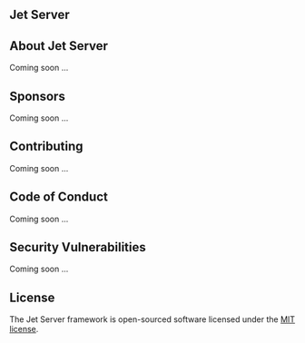 ## Jet Server

## About Jet Server

Coming soon ...

## Sponsors

Coming soon ... 

## Contributing

Coming soon ...

## Code of Conduct

Coming soon ...

## Security Vulnerabilities

Coming soon ...

## License

The Jet Server framework is open-sourced software licensed under the [MIT license](https://opensource.org/licenses/MIT).
